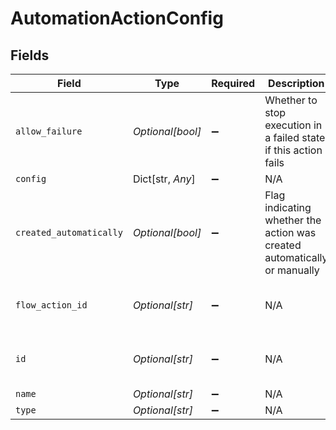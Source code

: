 # AutomationActionConfig


## Fields

| Field                                                                    | Type                                                                     | Required                                                                 | Description                                                              | Example                                                                  |
| ------------------------------------------------------------------------ | ------------------------------------------------------------------------ | ------------------------------------------------------------------------ | ------------------------------------------------------------------------ | ------------------------------------------------------------------------ |
| `allow_failure`                                                          | *Optional[bool]*                                                         | :heavy_minus_sign:                                                       | Whether to stop execution in a failed state if this action fails         |                                                                          |
| `config`                                                                 | Dict[str, *Any*]                                                         | :heavy_minus_sign:                                                       | N/A                                                                      |                                                                          |
| `created_automatically`                                                  | *Optional[bool]*                                                         | :heavy_minus_sign:                                                       | Flag indicating whether the action was created automatically or manually |                                                                          |
| `flow_action_id`                                                         | *Optional[str]*                                                          | :heavy_minus_sign:                                                       | N/A                                                                      | 9ec3711b-db63-449c-b894-54d5bb622a8f                                     |
| `id`                                                                     | *Optional[str]*                                                          | :heavy_minus_sign:                                                       | N/A                                                                      | 9ec3711b-db63-449c-b894-54d5bb622a8f                                     |
| `name`                                                                   | *Optional[str]*                                                          | :heavy_minus_sign:                                                       | N/A                                                                      |                                                                          |
| `type`                                                                   | *Optional[str]*                                                          | :heavy_minus_sign:                                                       | N/A                                                                      |                                                                          |